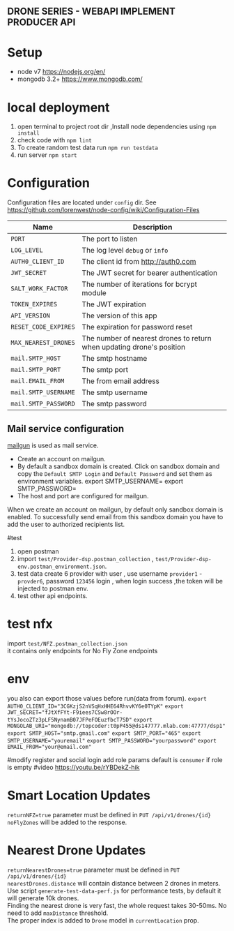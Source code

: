 DRONE SERIES - WEBAPI IMPLEMENT PRODUCER API
---



# Setup

- node v7 https://nodejs.org/en/
- mongodb 3.2+ https://www.mongodb.com/

# local deployment

1. open terminal to project root dir ,Install node dependencies using `npm install`
2. check code with `npm lint`
3. To create random test data run `npm run testdata`
4. run server `npm start`

# Configuration

Configuration files are located under `config` dir.
See https://github.com/lorenwest/node-config/wiki/Configuration-Files


|Name|Description|
|----|-----------|
|`PORT`| The port to listen|
|`LOG_LEVEL`| The log level `debug` or `info`|
|`AUTH0_CLIENT_ID`| The client id from http://auth0.com |
|`JWT_SECRET`| The JWT secret for bearer authentication |
|`SALT_WORK_FACTOR`| The number of iterations for bcrypt module |
|`TOKEN_EXPIRES`| The JWT expiration |
|`API_VERSION`| The version of this app |
|`RESET_CODE_EXPIRES`| The expiration for password reset |
|`MAX_NEAREST_DRONES`| The number of nearest drones to return when updating drone's position |
|`mail.SMTP_HOST`| The smtp hostname |
|`mail.SMTP_PORT`| The smtp port |
|`mail.EMAIL_FROM`| The from email address |
|`mail.SMTP_USERNAME`| The smtp username |
|`mail.SMTP_PASSWORD`| The smtp password |

## Mail service configuration

[mailgun](https://mailgun.com) is used as mail service.

- Create an account on mailgun.
- By default a sandbox domain is created. Click on sandbox domain and copy the `Default SMTP Login`
  and `Default Password` and set them as environment variables.
  export SMTP_USERNAME=<copied from mailgun sandbox domain>
  export SMTP_PASSWORD=<copied from mailgun sandbox domain>
- The host and port are configured for mailgun.


When we create an account on mailgun, by default only sandbox domain is enabled.
To successfully send email from this sandbox domain you have to add the user to authorized recipients list.

#test
1. open postman 
2. import `test/Provider-dsp.postman_collection` , `test/Provider-dsp-env.postman_environment.json`.
3. test data create 6 provider with user , use username `provider1` - `provder6`, password `123456` login , when login success ,the token will be injected to postman env.
4. test other api endpoints.

# test nfx
import `test/NFZ.postman_collection.json`  
it contains only endpoints for No Fly Zone endpoints

# env

you also can export those values before run(data from forum).
`export AUTH0_CLIENT_ID="3CGKzjS2nVSqHxHHE64RhvvKY6e0TYpK"`
`export JWT_SECRET="fJtXfFYt-F9iees7CSw8rOOr-tYsJocoZTz3pLF5NynamB07JFPeFOEuzfbcT7SD"`
`export MONGOLAB_URI="mongodb://topcoder:t0pP455@ds147777.mlab.com:47777/dsp1"`
`export SMTP_HOST="smtp.gmail.com"`
`export SMTP_PORT="465"`
`export SMTP_USERNAME="youremail"`
`export SMTP_PASSWORD="yourpassword"`
`export EMAIL_FROM="your@email.com"`

#modify
register and social login add role params
default is `consumer` if role is empty
#video
https://youtu.be/rYBDekZ-hik


# Smart Location Updates
`returnNFZ=true` parameter must be defined in `PUT /api/v1/drones/{id}`  
`noFlyZones` will be added to the response.

# Nearest Drone Updates
`returnNearestDrones=true` parameter must be defined in `PUT /api/v1/drones/{id}`  
`nearestDrones.distance` will contain distance between 2 drones in meters.   
Use script `generate-test-data-perf.js` for performance tests, by default it will generate 10k drones.  
Finding the nearest drone is very fast, the whole request takes 30-50ms. No need to add `maxDistance` threshold.  
The proper index is added to `Drone` model in `currentLocation` prop.  
